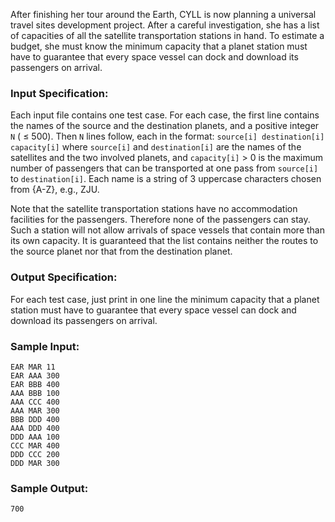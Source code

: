 <!-- Title
Universal Travel Sites (35)
-->
After finishing her tour around the Earth, CYLL is now planning a universal
travel sites development project. After a careful investigation, she has a
list of capacities of all the satellite transportation stations in hand. To
estimate a budget, she must know the minimum capacity that a planet station
must have to guarantee that every space vessel can dock and download its
passengers on arrival.

### Input Specification:

Each input file contains one test case. For each case, the first line contains
the names of the source and the destination planets, and a positive integer
`N` ( $\le$ 500). Then `N` lines follow, each in the format: `source[i]
destination[i] capacity[i]` where `source[i]` and `destination[i]` are the
names of the satellites and the two involved planets, and `capacity[i]` $>$ 0
is the maximum number of passengers that can be transported at one pass from
`source[i]` to `destination[i]`. Each name is a string of 3 uppercase
characters chosen from {A-Z}, e.g., ZJU.

Note that the satellite transportation stations have no accommodation
facilities for the passengers. Therefore none of the passengers can stay. Such
a station will not allow arrivals of space vessels that contain more than its
own capacity. It is guaranteed that the list contains neither the routes to
the source planet nor that from the destination planet.

### Output Specification:

For each test case, just print in one line the minimum capacity that a planet
station must have to guarantee that every space vessel can dock and download
its passengers on arrival.

### Sample Input:

    
    
    EAR MAR 11
    EAR AAA 300
    EAR BBB 400
    AAA BBB 100
    AAA CCC 400
    AAA MAR 300
    BBB DDD 400
    AAA DDD 400
    DDD AAA 100
    CCC MAR 400
    DDD CCC 200
    DDD MAR 300

### Sample Output:

    
    
    700

